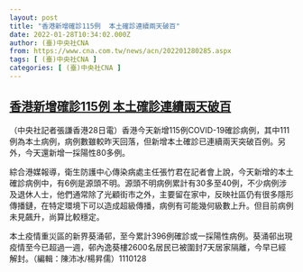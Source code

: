 ```yaml
---
layout: post
title: "香港新增確診115例  本土確診連續兩天破百"
date: 2022-01-28T10:34:02.000Z
author: (臺)中央社CNA
from: https://www.cna.com.tw/news/acn/202201280285.aspx
tags: [ (臺)中央社CNA ]
categories: [ (臺)中央社CNA ]
---
```

<!--1643366042000-->
[香港新增確診115例  本土確診連續兩天破百](https://www.cna.com.tw/news/acn/202201280285.aspx)
------

<div>
<div></div><div><p>（中央社記者張謙香港28日電）香港今天新增115例COVID-19確診病例，其中111例為本土病例，病例數雖較昨天回落，但新增本土確診已連續兩天突破百例。另外，今天還新增一採陽性80多例。</p><p>綜合港媒報導，衛生防護中心傳染病處主任張竹君在記者會上說，今天新增的本土確診病例中，有6例是源頭不明。源頭不明病例累計有30多至40例，不少病例涉及退休人士，他們通常除了光顧街市之外，主要留在家中，反映社區仍有很多隱形傳播鏈，在特定環境下可以造成超級傳播，病例有可能幾何級數上升。但目前病例未見飆升，尚算比較穩定。</p><p>本土疫情重災區的新界葵涌邨，至今累計396例確診或一採陽性病例。葵涌邨出現疫情至今已超過一週，邨內逸葵樓2600名居民已被圍封7天居家隔離，今早已經解封。（編輯：陳沛冰/楊昇儒）1110128</p></div>
</div>
